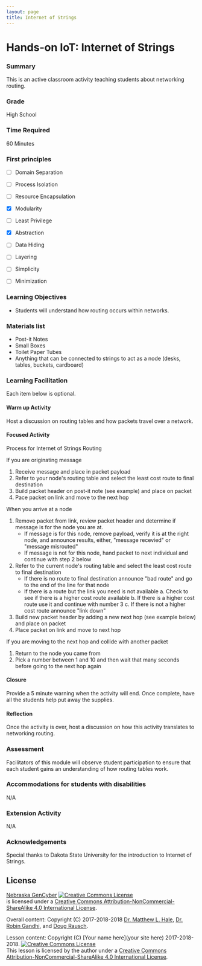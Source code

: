 ```yaml
---
layout: page
title: Internet of Strings
---
```


# Hands-on IoT: Internet of Strings

### Summary
This is an active classroom activity teaching students about networking routing.

### Grade
High School

### Time Required
60 Minutes

### First principles
- [ ] Domain Separation
- [ ] Process Isolation
- [ ] Resource Encapsulation
- [x] Modularity
- [ ] Least Privilege
- [x] Abstraction
- [ ] Data Hiding
- [ ] Layering
- [ ] Simplicity
- [ ] Minimization


### Learning Objectives

* Students will understand how routing occurs within networks.

### Materials list

* Post-it Notes
* Small Boxes
* Toilet Paper Tubes
* Anything that can be connected to strings to act as a node (desks, tables, buckets, cardboard)

### Learning Facilitation

Each item below is optional.

#### Warm up Activity

Host a discussion on routing tables and how packets travel over a network.

#### Focused Activity

Process for Internet of Strings Routing

If you are originating message
1. Receive message and place in packet payload
2. Refer to your node's routing table and select the least cost route to final destination
3. Build packet header on post-it note (see example) and place on packet
4. Pace packet on link and move to the next hop

When you arrive at a node
1. Remove packet from link, review packet header and determine if message is for the node you are at.
    - If message is for this node, remove payload, verify it is at the right node, and
      announce results, either,
      "message recevied" or "message misrouted"
    - If message is not for this node, hand packet to next individual and continue with step
      2 below
2. Refer to the current node's routing table and select the least cost route to final
     destination
    - If there is no route to final destination announce "bad route" and go to the end of
      the line for that node
    - If there is a route but the link you need is not available
      a. Check to see if there is a higher cost route available
      b. If there is a higher cost route use it and continue with number 3
      c. If there is not a higher cost route announce "link down"
3. Build new packet header by adding a new next hop (see example below) and place on
    packet
4. Place packet on link and move to next hop

If you are moving to the next hop and collide with another packet
1. Return to the node you came from
2. Pick a number between 1 and 10 and then wait that many seconds before going to the next hop again


#### Closure

Provide a 5 minute warning when the activity will end. Once complete, have all the students help put away the supplies.

#### Reflection

Once the activity is over, host a discussion on how this activity translates to networking routing.

### Assessment

Facilitators of this module will observe student participation to ensure that each student gains an understanding of how routing tables work.

[comment]: # (Quiz / Presentation / Project / Writing Assignment / Observation / Walk Around / Oral Questioning / Other)

### Accommodations for students with disabilities

N/A

### Extension Activity

N/A

### Acknowledgements

Special thanks to Dakota State University for the introduction to Internet of Strings.

## License
[Nebraska GenCyber](https://github.com/MLHale/nebraska-gencyber) <a rel="license" href="http://creativecommons.org/licenses/by-nc-sa/4.0/"><img alt="Creative Commons License" style="border-width:0" src="https://i.creativecommons.org/l/by-nc-sa/4.0/88x31.png" /></a><br /> is licensed under a <a rel="license" href="http://creativecommons.org/licenses/by-nc-sa/4.0/">Creative Commons Attribution-NonCommercial-ShareAlike 4.0 International License</a>.

Overall content: Copyright (C) 2017-2018-2018  [Dr. Matthew L. Hale](http://faculty.ist.unomaha.edu/mhale/), [Dr. Robin Gandhi](http://faculty.ist.unomaha.edu/rgandhi/), and [Doug Rausch](http://www.bellevue.edu/about/leadership/faculty/rausch-douglas).

Lesson content: Copyright (C) [Your name here](your site here) 2017-2018-2018.
<a rel="license" href="http://creativecommons.org/licenses/by-nc-sa/4.0/"><img alt="Creative Commons License" style="border-width:0" src="https://i.creativecommons.org/l/by-nc-sa/4.0/88x31.png" /></a><br /><span xmlns:dct="http://purl.org/dc/terms/" property="dct:title">This lesson</span> is licensed by the author under a <a rel="license" href="http://creativecommons.org/licenses/by-nc-sa/4.0/">Creative Commons Attribution-NonCommercial-ShareAlike 4.0 International License</a>.
